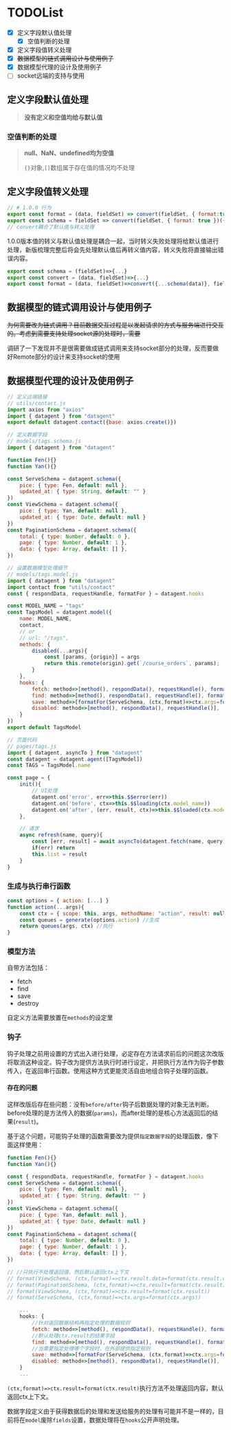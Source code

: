# TODOList

- [x] 定义字段默认值处理
  - [x] 空值判断的处理
- [x] 定义字段值转义处理
- [x] ~~数据模型的链式调用设计与使用例子~~
- [x] 数据模型代理的设计及使用例子
- [ ] socket远端的支持与使用

## 定义字段默认值处理

  > **没有定义和空值均给与默认值**

### 空值判断的处理

  > **null、NaN、undefined均为空值**
  >
  > `{}`对象,`[]`数组属于存在值的情况均不处理

## 定义字段值转义处理

```js
// # 1.0.0 行为
export const format = (data, fieldSet) => convert(fieldSet, { format:true })(data);
export const schema = fieldSet => convert(fieldSet, { format: true })({}, Object.keys(fieldSet));
// convert耦合了默认值与转义处理
```

1.0.0版本值的转义与默认值处理是耦合一起，当时转义失败处理将给默认值进行处理，新版梳理完整后将会先处理默认值后再转义值内容，转义失败将直接输出错误内容。

```js
export const schema = (fieldSet)=>{...}
export const convert = (data, fieldSet)=>{...}
export const format = (data, fieldSet)=>convert({...schema(data)}, fieldSet)
```

## 数据模型的链式调用设计与使用例子

~~为何需要改为链式调用？目前数据交互过程是以发起请求的方式与服务端进行交互的。考虑到需要支持处理socket源的处理时，需要~~

调研了一下发现并不是很需要做成链式调用来支持socket部分的处理，反而要做好Remote部分的设计来支持socket的使用

## 数据模型代理的设计及使用例子

```js
// 定义远端链接
// utils/contact.js
import axios from "axios"
import { datagent } from "datagent"
export default datagent.contact({base: axios.create()})

// 定义数据字段
// models/tags.schema.js
import { datagent } from "datagent"

function Fen(){}
function Yan(){}

const ServeSchema = datagent.schema({
    pice: { type: Fen, default: null },
    updated_at: { type: String, default: "" }
})
const ViewSchema = datagent.schema({
    pice: { type: Yan, default: null },
    updated_at: { type: Date, default: null }
})
const PaginationSchema = datagent.schema({
    total: { type: Number, default: 0 },
    page: { type: Number, default: 1 },
    data: { type: Array, default: [] },
})

// 设置数据模型处理细节
// models/tags.model.js
import { datagent } from "datagent"
import contact from "utils/contact"
const { respondData, requestHandle, formatFor } = datagent.hooks

const MODEL_NAME = "tags"
const TagsModel = datagent.model({
    name: MODEL_NAME,
    contact,
    // or
    // url: "/tags",
    methods: {
        disabled(...args){
            const [params, {origin}] = args
            return this.remote(origin).get(`/course_orders`, params);
        }
    },
    hooks: {
        fetch: method=>[method(), respondData(), requestHandle(), formatFor(ViewSchema, (ctx,format)=>ctx.result.data=format(ctx.result.data))],
        find: method=>[method(), respondData(), requestHandle(), formatFor(ViewSchema)],
        save: method=>[formatFor(ServeSchema, (ctx,format)=>ctx.args=format(ctx.args)), method(), respondData(), requestHandle()],
        disabled: method=>[method(), respondData(), requestHandle()],
    }
})
export default TagsModel

// 页面代码
// pages/tags.js
import { datagent, asyncTo } from "datagent"
const datagent = datagent.agent([TagsModel])
const TAGS = TagsModel.name

const page = {
    init(){
        // UI处理
        datagent.on('error', err=>this.$$error(err))
        datagent.on('before', ctx=>this.$$loading(ctx.model_name))
        datagent.on('after', (err, result, ctx)=>this.$$loaded(ctx.model_name))
    },

    // 请求
    async refresh(name, query){
        const [err, result] = await asyncTo(datagent.fetch(name, query))
        if(err) return
        this.list = result
    }
}
```

### 生成与执行串行函数

```js
const options = { action: [...] }
function action(...args){
    const ctx = { scope: this, args, methodName: "action", result: null }
    const queues = generate(options.action) //生成
    return queues(args, ctx) //执行
}
```

### 模型方法

自带方法包括：

- fetch
- find
- save
- destroy

自定义方法需要放置在`methods`的设定里

### 钩子

钩子处理之前用设置的方式出入进行处理，必定存在方法请求前后的问题这次改版将取消这种设定。钩子改为提供方法执行时进行设定，并把执行方法作为钩子参数传入，在返回串行函数。使用这种方式更能灵活自由地组合钩子处理的函数。

#### 存在的问题

这样改版后存在些问题：没有`before/after`钩子后数据处理的对象无法判断。before处理的是方法传入的数据(`params`)，而after处理的是核心方法返回后的结果(`result`)。

基于这个问题，可能钩子处理的函数需要改为提供`指定数据字段`的处理函数，像下面这样使用：

```js
function Fen(){}
function Yan(){}

const { respondData, requestHandle, formatFor } = datagent.hooks
const ServeSchema = datagent.schema({
    pice: { type: Fen, default: null },
    updated_at: { type: String, default: "" }
})
const ViewSchema = datagent.schema({
    pice: { type: Yan, default: null },
    updated_at: { type: Date, default: null }
})
const PaginationSchema = datagent.schema({
    total: { type: Number, default: 0 },
    page: { type: Number, default: 1 },
    data: { type: Array, default: [] },
})

// //只执行不处理返回值，然后默认返回ctx上下文
// format(ViewSchema, (ctx,format)=>ctx.result.data=format(ctx.result.data))
// format(PaginationSchema, (ctx,format)=>ctx.result=format(ctx.result))
// format(ViewSchema, (ctx,format)=>ctx.result=format(ctx.result))
// format(ServeSchema, (ctx,format)=>ctx.args=format(ctx.args))

    ...
    hooks: {
        //针对返回数据结构再指定处理的数据规则
        fetch: method=>[method(), respondData(), requestHandle(), formatFor(ViewSchema, (ctx,format)=>ctx.result.data=format(ctx.result.data))],
        //默认处理ctx.result的结果字段
        find: method=>[method(), respondData(), requestHandle(), formatFor(ViewSchema, /**defaultFun:(ctx,format)=>ctx.result=format(ctx.result)**/)],
        //当需要指定处理哪个字段时，在外部提供指定规则
        save: method=>[formatFor(ServeSchema, (ctx,format)=>ctx.args=format(ctx.args)), method(), respondData(), requestHandle()],
        disabled: method=>[method(), respondData(), requestHandle()],
    }
    ...
```

`(ctx,format)=>ctx.result=format(ctx.result)`执行方法不处理返回内容，默认返回ctx上下文。

数据字段定义由于获得数据后的处理和发送给服务的处理有可能并不是一样的，目前将在`model`废除`fields`设置，数据处理将在`hooks`公开声明处理。


